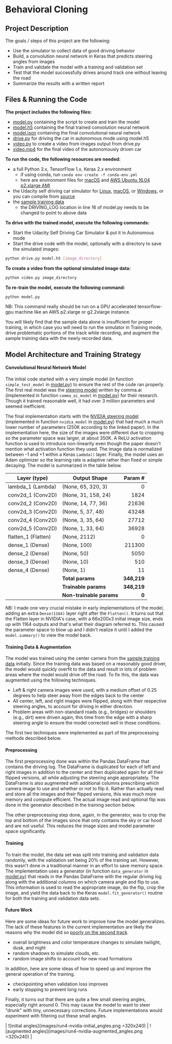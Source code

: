 # Behavioral Cloning

## Project Description

The goals / steps of this project are the following:
- Use the simulator to collect data of good driving behavior
- Build, a convolution neural network in Keras that predicts steering angles from images
- Train and validate the model with a training and validation set
- Test that the model successfully drives around track one without leaving the road
- Summarize the results with a written report


[//]: # (Image References)

[image1]: ./examples/placeholder.png "Model Visualization"
[image2]: ./examples/placeholder.png "Grayscaling"
[image3]: ./examples/placeholder_small.png "Recovery Image"
[image4]: ./examples/placeholder_small.png "Recovery Image"
[image5]: ./examples/placeholder_small.png "Recovery Image"
[image6]: ./examples/placeholder_small.png "Normal Image"
[image7]: ./examples/placeholder_small.png "Flipped Image"


## Files & Running the Code

**The project includes the following files:**
- [model.py](model.py) containing the script to create and train the model
- [model.h5](model.h5) containing the final trained convolution neural network 
- [model.json](model.json) containing the final convolutional neural network
- [drive.py](drive.py) for driving the car in autonomous mode using model.h5
- [video.py](video.py) to create a video from images output from drive.py
- [video.mp4](video.mp4) for the final video of the autonomously driven car

**To run the code, the following resources are needed:**
- a full Python 3.x, TensorFlow 1.x, Keras 2.x environment
	- if using conda, run `conda env create -f conda-env.yml`
	- here are environment files for [macOS](conda-macos.yml) and [AWS Ubuntu 16.04 p2.xlarge AMI](conda-aws-p2.yml)
- the Udacity self driving car simulator for [Linux](https://d17h27t6h515a5.cloudfront.net/topher/2017/February/58ae46bb_linux-sim/linux-sim.zip), [macOS](https://d17h27t6h515a5.cloudfront.net/topher/2017/February/58ae4594_mac-sim.app/mac-sim.app.zip), or [Windows](https://d17h27t6h515a5.cloudfront.net/topher/2017/February/58ae4419_windows-sim/windows-sim.zip), or you can compile from [source](https://github.com/udacity/self-driving-car-sim)
- the [sample training data](https://d17h27t6h515a5.cloudfront.net/topher/2016/December/584f6edd_data/data.zip)
	- the DRIVING_LOG location in line 16 of model.py needs to be changed to point to above data

**To drive with the trained model, execute the following commands:**
- Start the Udacity Self Driving Car Simulator & put it in Autonomous mode
- Start the drive code with the model, optionally with a directory to save the simulated images:
```sh
python drive.py model.h5 [image_directory]
```

**To create a video from the optional simulated image data:**
```sh
python video.py image_directory
```

**To re-train the model, execute the following command:**
```sh
python model.py
```

NB: This command really should be run on a GPU accelerated tensorflow-gpu machine like an AWS p2.xlarge or g2.2xlarge instance.

You will likely find that the sample data alone is insufficient for proper training, in which case you will need to run the simulator in Training mode, drive problematic portions of the track while recording, and augment the sample training data with the newly recorded data.



## Model Architecture and Training Strategy

#### Convolutional Neural Network Model
The initial code started with a very simple model (in function `simple_test_model` in [model.py](model.py)) to ensure the rest of the code ran properly. The first real model was the [steering model](https://github.com/commaai/research/blob/master/train_steering_model.py) written by comma.ai (implemented in function `comma_ai_model` in [model.py](model.py)) for their research. Though it trained reasonable well, it had over 3 million parameters and seemed inefficient.

The final implementation starts with the [NVIDIA steering model](https://arxiv.org/pdf/1604.07316.pdf) (implemented in function `nvidia_model` in [model.py](model.py)) that had much a much lower number of parameters (250K according to the linked paper). In the implementation here, the size of the images were different due to cropping so the parameter space was larger, at about 350K. A ReLU activation function is used to introduce non-linearity even though the paper doesn't mention what activation function they used. The image data is normalized between -1 and +1 within a Keras `Lambda()` layer. Finally, the model uses an Adam optimizer so the learning rate is adaptive rather than fixed or simple decaying. The model is summarized in the table below.

| Layer (type)              |  Output Shape            | Param #   |
| --------------------------|--------------------------|----------:|
| lambda_1 (Lambda)         |  (None, 65, 320, 3)      | 0         |
| conv2d_1 (Conv2D)         |  (None, 31, 158, 24)     | 1824      |
| conv2d_2 (Conv2D)         |  (None, 14, 77, 36)      | 21636     |
| conv2d_3 (Conv2D)         |  (None, 5, 37, 48)       | 43248     |
| conv2d_4 (Conv2D)         |  (None, 3, 35, 64)       | 27712     |
| conv2d_5 (Conv2D)         |  (None, 1, 33, 64)       | 36928     |
| flatten_1 (Flatten)       |  (None, 2112)            | 0         |
| dense_1 (Dense)           |  (None, 100)             | 211300    |
| dense_2 (Dense)           |  (None, 50)              | 5050      |
| dense_3 (Dense)           |  (None, 10)              | 510       |
| dense_4 (Dense)           |  (None, 1)               | 11        |
|                           | **Total params**         | **348,219**|
|                           | **Trainable params**     | **348,219**|
|                           | **Non-trainable params** | **0**     |

NB: I made one very crucial mistake in early implementations of the model, adding an extra `Dense(1164)` layer right after the `Flatten()`. It turns out that the Flatten layer in NVIDIA's case, with a 66x200x3 initial image size, ends up with 1164 outputs and that's what their diagram referred to. This caused the parameter space to blow up and I didn't realize it until I added the `model.summary()` to view the model back.

#### Training Data & Augmentation
The model was trained using the center camera from the [sample training data](https://d17h27t6h515a5.cloudfront.net/topher/2016/December/584f6edd_data/data.zip) initially. Since the training data was based on a reasonably good driver, the model would quickly overfit to the data and result in lots of problem areas where the model would drive off the road. To fix this, the data was augmented using the following techniques.
- Left & right camera images were used, with a medium offset of 0.25 degrees to help steer away from the edges back to the center
- All center, left, and right images were flipped, along with their respective steering angles, to account for driving in either direction.
- Problem areas with non-standard roads (e.g., bridges) or shoulders (e.g., dirt) were driven again, this time from the edge with a sharp steering angle to ensure the model corrected well in those conditions.

The first two techniques were implemented as part of the preprocessing methods described below.

#### Preprocessing
The first preprocessing done was within the Pandas DataFrame that contains the driving log. The DataFrame is duplicated for each of left and right images in addition to the center and then duplicated again for all their flipped versions, all while adjusting the steering angle appropriately. The DataFrame is also augmented with additional columns prescribing which camera image to use and whether or not to flip it. Rather than actually read and store all the images and their flipped versions, this was much more memory and compute efficient. The actual image read and optional flip was done in the generator described in the training section below.

The other preprocessing step done, again, in the generator, was to crop the top and bottom of the images since that only contains the sky or car hood and are not useful. This reduces the image sizes and model parameter space significantly.

#### Training
To train the model, the data set was split into training and validation data randomly, with the validation set being 20% of the training set. However, this wasn't done in a traditional manner in an effort to save memory space. The implementation uses a generator (in function `data_generator` in [model.py](model.py)) that reads in the Pandas DataFrame with the regular driving log along with the additional columns on which camera angle and flip to use. This information is used to read the appropriate image, do the flip, crop the image, and yield the data back to the Keras `model.fit_generator()` routine for both the training and validation data sets.

#### Future Work
Here are some ideas for future work to improve how the model generalizes. The lack of these features in the current implementation are likely the reasons why the model did so [poorly on the second track](video2.mp4).
- overall brightness and color temperature changes to simulate twilight, dusk, and night
- random shadows to simulate clouds, etc.
- random image shifts to account for new road formations

In addition, here are some ideas of how to speed up and improve the general operation of the training.
- checkpointing when validation loss improves
- early stopping to prevent long runs

Finally, it turns out that there are quite a few small steering angles, especially right around 0. This may cause the model to want to steer "drunk" with tiny, unnecessary corrections. Future implementations would experiment with filtering out these small angles.

| ![initial angles](images/run4-nvidia-initial_angles.png =320x240) | ![augmented angles](images/run4-nvidia-augmented_angles.png =320x240) |